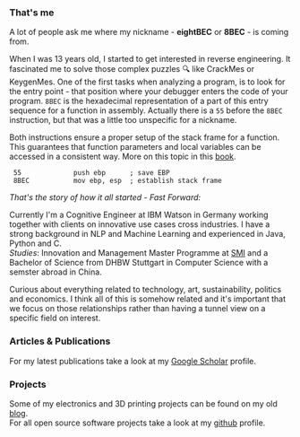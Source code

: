 ### That's me

A lot of people ask me where my nickname - **eightBEC** or **8BEC** - is coming from.

When I was 13 years old, I started to get interested in reverse engineering. It fascinated me to solve those complex puzzles :mag: like CrackMes or KeygenMes. One of the first tasks when analyzing a program, is to look for the entry point - that position where your debugger enters the code of your program.
`8BEC` is the hexadecimal representation of a part of this entry sequence for a function in assembly. Actually there is a `55` before the `8BEC` instruction, but that was a little too unspecific for a nickname.

Both instructions ensure a proper setup of the stack frame for a function. This guarantees that function parameters and local variables can be accessed in a consistent way. More on this topic in this [book](https://books.google.de/books?id=TpEZq3TCeHsC).
```assembly
 55             push ebp      ; save EBP
 8BEC           mov ebp, esp  ; establish stack frame
```


*That's the story of how it all started - Fast Forward:*


Currently I'm a Cognitive Engineer at IBM Watson in Germany working together with clients on innovative use cases cross industries. I have a strong background in NLP and Machine Learning and experienced in Java, Python and C.  
*Studies*: Innovation and Management Master Programme at [SMI](https://www.steinbeis-smi.de/de/master/programme/management-innovation.html) and a Bachelor of Science from DHBW Stuttgart in Computer Science with a semster abroad in China.

Curious about everything related to technology, art, sustainability, politics and economics. I think all of this is somehow related and it's important that we focus on those relationships rather than having a tunnel view on a specific field on interest.

### Articles & Publications

For my latest publications take a look at my [Google Scholar](https://scholar.google.com/citations?hl=en&user=tOdSeTUAAAAJ) profile.

### Projects

Some of my electronics and 3D printing projects can be found on my old [blog](https://eightbec.github.io/blog/).  
For all open source software projects take a look at my [github](https://github.com/eightBEC) profile.
